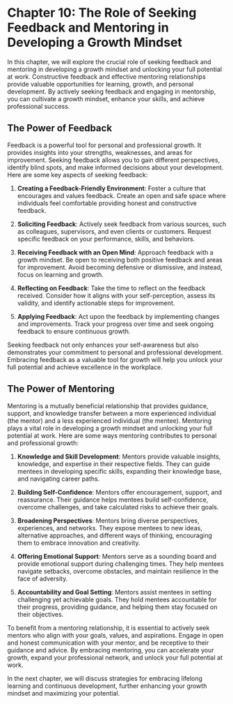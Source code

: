 Chapter 10: The Role of Seeking Feedback and Mentoring in Developing a Growth Mindset
=====================================================================================

In this chapter, we will explore the crucial role of seeking feedback and mentoring in developing a growth mindset and unlocking your full potential at work. Constructive feedback and effective mentoring relationships provide valuable opportunities for learning, growth, and personal development. By actively seeking feedback and engaging in mentorship, you can cultivate a growth mindset, enhance your skills, and achieve professional success.

The Power of Feedback
---------------------

Feedback is a powerful tool for personal and professional growth. It provides insights into your strengths, weaknesses, and areas for improvement. Seeking feedback allows you to gain different perspectives, identify blind spots, and make informed decisions about your development. Here are some key aspects of seeking feedback:

1. **Creating a Feedback-Friendly Environment**: Foster a culture that encourages and values feedback. Create an open and safe space where individuals feel comfortable providing honest and constructive feedback.

2. **Soliciting Feedback**: Actively seek feedback from various sources, such as colleagues, supervisors, and even clients or customers. Request specific feedback on your performance, skills, and behaviors.

3. **Receiving Feedback with an Open Mind**: Approach feedback with a growth mindset. Be open to receiving both positive feedback and areas for improvement. Avoid becoming defensive or dismissive, and instead, focus on learning and growth.

4. **Reflecting on Feedback**: Take the time to reflect on the feedback received. Consider how it aligns with your self-perception, assess its validity, and identify actionable steps for improvement.

5. **Applying Feedback**: Act upon the feedback by implementing changes and improvements. Track your progress over time and seek ongoing feedback to ensure continuous growth.

Seeking feedback not only enhances your self-awareness but also demonstrates your commitment to personal and professional development. Embracing feedback as a valuable tool for growth will help you unlock your full potential and achieve excellence in the workplace.

The Power of Mentoring
----------------------

Mentoring is a mutually beneficial relationship that provides guidance, support, and knowledge transfer between a more experienced individual (the mentor) and a less experienced individual (the mentee). Mentoring plays a vital role in developing a growth mindset and unlocking your full potential at work. Here are some ways mentoring contributes to personal and professional growth:

1. **Knowledge and Skill Development**: Mentors provide valuable insights, knowledge, and expertise in their respective fields. They can guide mentees in developing specific skills, expanding their knowledge base, and navigating career paths.

2. **Building Self-Confidence**: Mentors offer encouragement, support, and reassurance. Their guidance helps mentees build self-confidence, overcome challenges, and take calculated risks to achieve their goals.

3. **Broadening Perspectives**: Mentors bring diverse perspectives, experiences, and networks. They expose mentees to new ideas, alternative approaches, and different ways of thinking, encouraging them to embrace innovation and creativity.

4. **Offering Emotional Support**: Mentors serve as a sounding board and provide emotional support during challenging times. They help mentees navigate setbacks, overcome obstacles, and maintain resilience in the face of adversity.

5. **Accountability and Goal Setting**: Mentors assist mentees in setting challenging yet achievable goals. They hold mentees accountable for their progress, providing guidance, and helping them stay focused on their objectives.

To benefit from a mentoring relationship, it is essential to actively seek mentors who align with your goals, values, and aspirations. Engage in open and honest communication with your mentor, and be receptive to their guidance and advice. By embracing mentoring, you can accelerate your growth, expand your professional network, and unlock your full potential at work.

In the next chapter, we will discuss strategies for embracing lifelong learning and continuous development, further enhancing your growth mindset and maximizing your potential.
